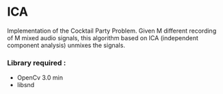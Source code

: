 # ICA
Implementation of the Cocktail Party Problem. Given M different recording of M mixed audio signals, this algorithm based on ICA (independent component analysis) unmixes the signals.

### Library required :
* OpenCv 3.0 min
* libsnd
